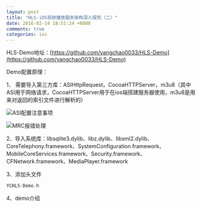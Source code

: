 ```yaml
---
layout: post
title: "HLS-iOS视频播放服务架构深入探究（二）"
date: 2016-02-14 18:51:24 +0800
comments: true
categories: ios
---
```


HLS-Demo地址：[https://github.com/yangchao0033/HLS-Demo](https://github.com/yangchao0033/HLS-Demo)

Demo配置原理：

1、 需要导入第三方库：ASIHttpRequest，CocoaHTTPServer，m3u8（其中ASI用于网络请求，CocoaHTTPServer用于在ios端搭建服务器使用，m3u8是用来对返回的索引文件进行解析的）

![ASI配置注意事项](https://github.com/yangchao0033/HLS-Demo/blob/master/%E9%85%8D%E7%BD%AE%E7%8E%AF%E5%A2%831.png?raw=true)

![MRC报错处理](https://github.com/yangchao0033/HLS-Demo/blob/master/%E9%85%8D%E7%BD%AE%E7%8E%AF%E5%A2%832.png?raw=true)

2、导入系统库：libsqlite3.dylib、libz.dylib、libxml2.dylib、CoreTelephony.framework、SystemConfiguration.framework、MobileCoreServices.framework、Security.framework、CFNetwork.framework、MediaPlayer.framework

3、添加头文件

```c
YCHLS-Demo.h
```

4、demo介绍
